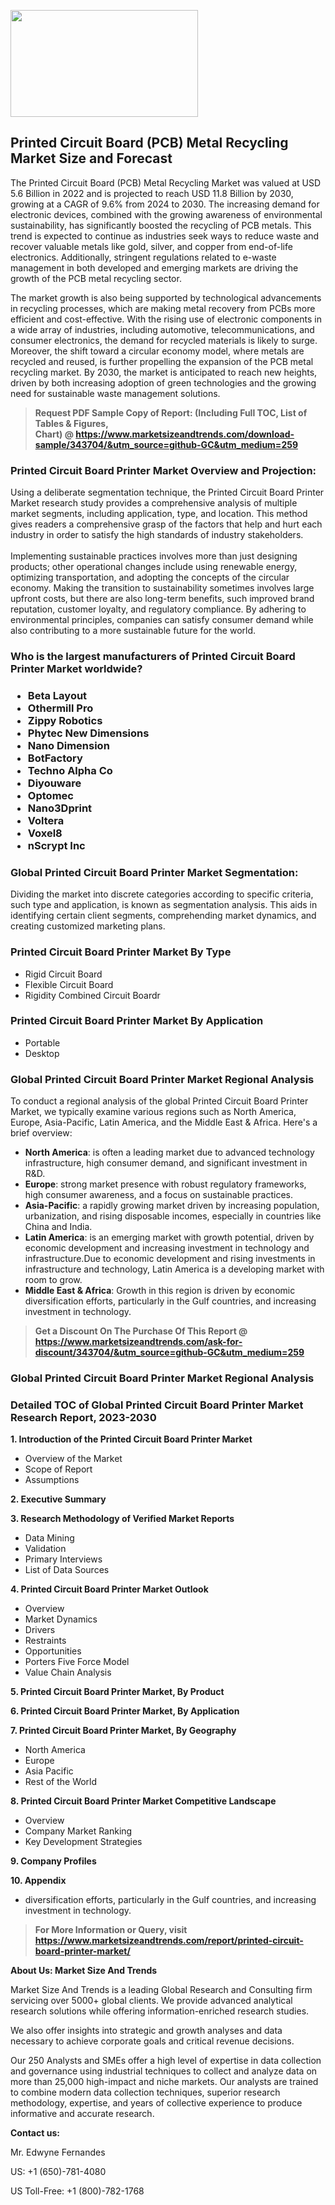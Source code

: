 <p><img class="alignnone size-medium wp-image-20088" src="https://ffe5etoiles.com/wp-content/uploads/2024/12/MST1-300x171.png" alt="" width="300" height="171" /></p><h2>Printed Circuit Board (PCB) Metal Recycling Market Size and Forecast</h2><p>The Printed Circuit Board (PCB) Metal Recycling Market was valued at USD 5.6 Billion in 2022 and is projected to reach USD 11.8 Billion by 2030, growing at a CAGR of 9.6% from 2024 to 2030. The increasing demand for electronic devices, combined with the growing awareness of environmental sustainability, has significantly boosted the recycling of PCB metals. This trend is expected to continue as industries seek ways to reduce waste and recover valuable metals like gold, silver, and copper from end-of-life electronics. Additionally, stringent regulations related to e-waste management in both developed and emerging markets are driving the growth of the PCB metal recycling sector.</p><p>The market growth is also being supported by technological advancements in recycling processes, which are making metal recovery from PCBs more efficient and cost-effective. With the rising use of electronic components in a wide array of industries, including automotive, telecommunications, and consumer electronics, the demand for recycled materials is likely to surge. Moreover, the shift toward a circular economy model, where metals are recycled and reused, is further propelling the expansion of the PCB metal recycling market. By 2030, the market is anticipated to reach new heights, driven by both increasing adoption of green technologies and the growing need for sustainable waste management solutions.</p></p><blockquote id="" class=""><strong>Request PDF Sample Copy of Report: (Including Full TOC, List of Tables &amp; Figures, Chart)&nbsp;@&nbsp;<strong><a href="https://www.marketsizeandtrends.com/download-sample/343704/&utm_source=github-GC&utm_medium=259" target="_blank">https://www.marketsizeandtrends.com/download-sample/343704/&utm_source=github-GC&utm_medium=259</a></strong></strong></blockquote><h3 id="" class="">Printed Circuit Board Printer Market&nbsp;Overview and Projection:</h3><p id="" class="">Using a deliberate segmentation technique, the Printed Circuit Board Printer Market research study provides a comprehensive analysis of multiple market segments, including application, type, and location. This method gives readers a comprehensive grasp of the factors that help and hurt each industry in order to satisfy the high standards of industry stakeholders. <br /> <br />Implementing sustainable practices involves more than just designing products; other operational changes include using renewable energy, optimizing transportation, and adopting the concepts of the circular economy. Making the transition to sustainability sometimes involves large upfront costs, but there are also long-term benefits, such improved brand reputation, customer loyalty, and regulatory compliance. By adhering to environmental principles, companies can satisfy consumer demand while also contributing to a more sustainable future for the world.</p><h3 id="" class="">Who is the largest manufacturers of&nbsp;Printed Circuit Board Printer Market worldwide?</h3><h3 class=""><p><ul><li>Beta Layout </li><li> Othermill Pro </li><li> Zippy Robotics </li><li> Phytec New Dimensions </li><li> Nano Dimension </li><li> BotFactory </li><li> Techno Alpha Co </li><li> Diyouware </li><li> Optomec </li><li> Nano3Dprint </li><li> Voltera </li><li> Voxel8 </li><li> nScrypt Inc</li></ul></p></h3><h3 id="" class="">Global&nbsp;Printed Circuit Board Printer Market Segmentation:</h3><p id="" class="">Dividing the market into discrete categories according to specific criteria, such type and application, is known as segmentation analysis. This aids in identifying certain client segments, comprehending market dynamics, and creating customized marketing plans.</p><h3 id="" class="">Printed Circuit Board Printer Market&nbsp;By Type</h3><p><p><ul><li>Rigid Circuit Board</li><li> Flexible Circuit Board</li><li> Rigidity Combined Circuit Boardr</p></li></ul></p></p><h3 id="" class="">Printed Circuit Board Printer Market&nbsp;By Application</h3><p class=""><p><ul><li>Portable</li><li> Desktop</li></ul></p></p><h3 id="" class="">Global Printed Circuit Board Printer Market Regional Analysis</h3><p id="" class="">To conduct a regional analysis of the global Printed Circuit Board Printer Market, we typically examine various regions such as North America, Europe, Asia-Pacific, Latin America, and the Middle East &amp; Africa. Here's a brief overview:</p><ul><li><strong>North America</strong>: is often a leading market due to advanced technology infrastructure, high consumer demand, and significant investment in R&amp;D.</li><li><strong>Europe</strong>: strong market presence with robust regulatory frameworks, high consumer awareness, and a focus on sustainable practices.</li><li><strong>Asia-Pacific</strong>: a rapidly growing market driven by increasing population, urbanization, and rising disposable incomes, especially in countries like China and India.</li><li><strong>Latin America</strong>: is an emerging market with growth potential, driven by economic development and increasing investment in technology and infrastructure.Due to economic development and rising investments in infrastructure and technology, Latin America is a developing market with room to grow.</li><li><strong>Middle East &amp; Africa</strong>: Growth in this region is driven by economic diversification efforts, particularly in the Gulf countries, and increasing investment in technology.</li></ul><blockquote id="" class=""><strong>Get a Discount On The Purchase Of This Report @ <strong><a href="https://www.marketsizeandtrends.com/ask-for-discount/343704/&utm_source=github-GC&utm_medium=259" target="_blank">https://www.marketsizeandtrends.com/ask-for-discount/343704/&utm_source=github-GC&utm_medium=259</a></strong></strong></blockquote><h3 id="" class="">Global Printed Circuit Board Printer Market Regional Analysis</h3><h3 id="" class="">Detailed TOC of Global Printed Circuit Board Printer Market Research Report, 2023-2030</h3><p id="" class=""><strong>1. Introduction of the Printed Circuit Board Printer Market</strong></p><ul><li>Overview of the Market</li><li>Scope of Report</li><li>Assumptions</li></ul><p id="" class=""><strong>2. Executive Summary</strong></p><p id="" class=""><strong>3. Research Methodology of Verified Market Reports</strong></p><ul><li>Data Mining</li><li>Validation</li><li>Primary Interviews</li><li>List of Data Sources</li></ul><p id="" class=""><strong>4. Printed Circuit Board Printer Market Outlook</strong></p><ul><li>Overview</li><li>Market Dynamics</li><li>Drivers</li><li>Restraints</li><li>Opportunities</li><li>Porters Five Force Model</li><li>Value Chain Analysis</li></ul><p id="" class=""><strong>5. Printed Circuit Board Printer Market, By Product</strong></p><p id="" class=""><strong>6. Printed Circuit Board Printer Market, By Application</strong></p><p id="" class=""><strong>7. Printed Circuit Board Printer Market, By Geography</strong></p><ul><li>North America</li><li>Europe</li><li>Asia Pacific</li><li>Rest of the World</li></ul><p id="" class=""><strong>8. Printed Circuit Board Printer Market Competitive Landscape</strong></p><ul><li>Overview</li><li>Company Market Ranking</li><li>Key Development Strategies</li></ul><p id="" class=""><strong>9. Company Profiles</strong></p><p id="" class=""><strong>10. Appendix</strong></p><ul><li>diversification efforts, particularly in the Gulf countries, and increasing investment in technology.</li></ul><blockquote id="" class=""><strong>For More Information or Query, visit <strong><strong><a href="https://www.marketsizeandtrends.com/report/printed-circuit-board-printer-market/" target="_blank">https://www.marketsizeandtrends.com/report/printed-circuit-board-printer-market/</a></strong></strong></strong></blockquote><p id="" class=""><strong>About Us: Market Size And Trends</strong></p><p id="" class="">Market Size And Trends is a leading Global Research and Consulting firm servicing over 5000+ global clients. We provide advanced analytical research solutions while offering information-enriched research studies.</p><p id="" class="">We also offer insights into strategic and growth analyses and data necessary to achieve corporate goals and critical revenue decisions.</p><p id="" class="">Our 250 Analysts and SMEs offer a high level of expertise in data collection and governance using industrial techniques to collect and analyze data on more than 25,000 high-impact and niche markets. Our analysts are trained to combine modern data collection techniques, superior research methodology, expertise, and years of collective experience to produce informative and accurate research.</p><p id="" class=""><strong>Contact us:</strong></p><p id="" class="">Mr. Edwyne Fernandes</p><p id="" class="">US: +1 (650)-781-4080</p><p id="" class="">US Toll-Free: +1 (800)-782-1768</p>

